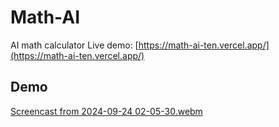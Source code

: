 # Math-AI
AI math calculator
Live demo: [https://math-ai-ten.vercel.app/](https://math-ai-ten.vercel.app/)
## Demo

[Screencast from 2024-09-24 02-05-30.webm](https://github.com/user-attachments/assets/5305a9fb-f3ca-4001-b5bd-8f72ad2844a2)
